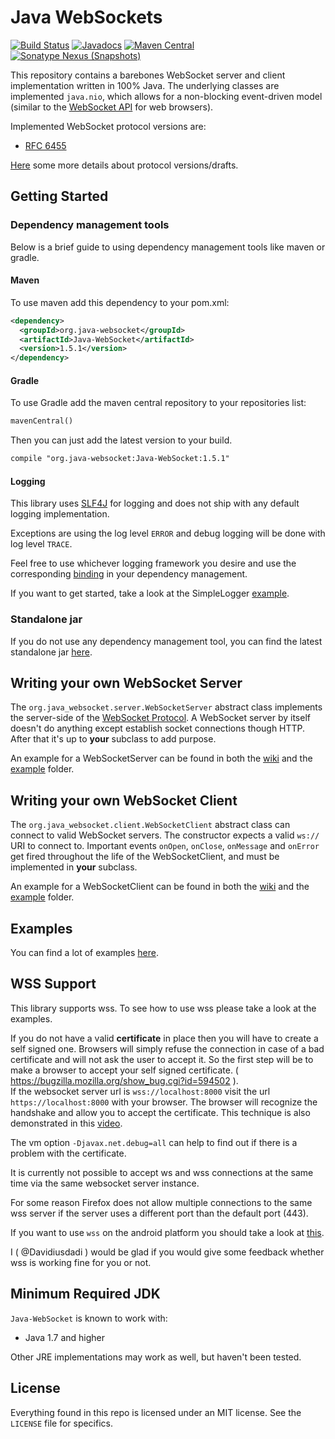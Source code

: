 Java WebSockets
===============
[![Build Status](https://travis-ci.org/marci4/Java-WebSocket-Dev.svg?branch=master)](https://travis-ci.org/marci4/Java-WebSocket-Dev)
[![Javadocs](https://www.javadoc.io/badge/org.java-websocket/Java-WebSocket.svg)](https://www.javadoc.io/doc/org.java-websocket/Java-WebSocket)
[![Maven Central](https://img.shields.io/maven-central/v/org.java-websocket/Java-WebSocket.svg)](https://mvnrepository.com/artifact/org.java-websocket/Java-WebSocket)
[![Sonatype Nexus (Snapshots)](https://img.shields.io/nexus/s/https/oss.sonatype.org/org.java-websocket/Java-WebSocket.svg)](https://oss.sonatype.org/content/repositories/snapshots/org/java-websocket/Java-WebSocket/)

This repository contains a barebones WebSocket server and client implementation
written in 100% Java. The underlying classes are implemented `java.nio`, which allows for a
non-blocking event-driven model (similar to the
[WebSocket API](https://html.spec.whatwg.org/multipage/web-sockets.html) for web browsers).

Implemented WebSocket protocol versions are:

 * [RFC 6455](http://tools.ietf.org/html/rfc6455)

[Here](https://github.com/TooTallNate/Java-WebSocket/wiki/Drafts) some more details about protocol versions/drafts. 


## Getting Started

### Dependency management tools

Below is a brief guide to using dependency management tools like maven or gradle.

#### Maven
To use maven add this dependency to your pom.xml:
```xml
<dependency>
  <groupId>org.java-websocket</groupId>
  <artifactId>Java-WebSocket</artifactId>
  <version>1.5.1</version>
</dependency>
```

#### Gradle
To use Gradle add the maven central repository to your repositories list:
```xml
mavenCentral()
```
Then you can just add the latest version to your build.
```xml
compile "org.java-websocket:Java-WebSocket:1.5.1"
```

#### Logging

This library uses [SLF4J](https://www.slf4j.org/) for logging and does not ship with any default logging implementation.

Exceptions are using the log level `ERROR` and debug logging will be done with log level `TRACE`.

Feel free to use whichever logging framework you desire and use the corresponding [binding](https://mvnrepository.com/artifact/org.slf4j) in your dependency management.

If you want to get started, take a look at the SimpleLogger [example](https://github.com/TooTallNate/Java-WebSocket/wiki/SimpleLogger-example).

### Standalone jar

If you do not use any dependency management tool, you can find the latest standalone jar [here](https://github.com/TooTallNate/Java-WebSocket/releases/latest).

Writing your own WebSocket Server
---------------------------------

The `org.java_websocket.server.WebSocketServer` abstract class implements the
server-side of the
[WebSocket Protocol](http://www.whatwg.org/specs/web-socket-protocol/).
A WebSocket server by itself doesn't do anything except establish socket
connections though HTTP. After that it's up to **your** subclass to add purpose.

An example for a WebSocketServer can be found in both the [wiki](https://github.com/TooTallNate/Java-WebSocket/wiki#server-example) and the [example](https://github.com/TooTallNate/Java-WebSocket/tree/master/src/main/example) folder.

Writing your own WebSocket Client
---------------------------------

The `org.java_websocket.client.WebSocketClient` abstract class can connect to
valid WebSocket servers. The constructor expects a valid `ws://` URI to
connect to. Important events `onOpen`, `onClose`, `onMessage` and `onError`
get fired throughout the life of the WebSocketClient, and must be implemented 
in **your** subclass.

An example for a WebSocketClient can be found in both the [wiki](https://github.com/TooTallNate/Java-WebSocket/wiki#client-example) and the [example](https://github.com/TooTallNate/Java-WebSocket/tree/master/src/main/example) folder.

Examples
-------------------
 
You can find a lot of examples [here](https://github.com/TooTallNate/Java-WebSocket/tree/master/src/main/example).

WSS Support
---------------------------------
This library supports wss.
To see how to use wss please take a look at the examples.<br>

If you do not have a valid **certificate** in place then you will have to create a self signed one.
Browsers will simply refuse the connection in case of a bad certificate and will not ask the user to accept it.
So the first step will be to make a browser to accept your self signed certificate. ( https://bugzilla.mozilla.org/show_bug.cgi?id=594502 ).<br>
If the websocket server url is `wss://localhost:8000` visit the url `https://localhost:8000` with your browser. The browser will recognize the handshake and allow you to accept the certificate. This technique is also demonstrated in this [video](http://www.youtube.com/watch?v=F8lBdfAZPkU).

The vm option `-Djavax.net.debug=all` can help to find out if there is a problem with the certificate.

It is currently not possible to accept ws and wss connections at the same time via the same websocket server instance.

For some reason Firefox does not allow multiple connections to the same wss server if the server uses a different port than the default port (443).

If you want to use `wss` on the android platform you should take a look at [this](https://github.com/TooTallNate/Java-WebSocket/wiki/FAQ:-Secure-WebSockets#wss-on-android).

I ( @Davidiusdadi ) would be glad if you would give some feedback whether wss is working fine for you or not.

Minimum Required JDK
--------------------

`Java-WebSocket` is known to work with:

 * Java 1.7 and higher

Other JRE implementations may work as well, but haven't been tested.

License
-------

Everything found in this repo is licensed under an MIT license. See
the `LICENSE` file for specifics.
